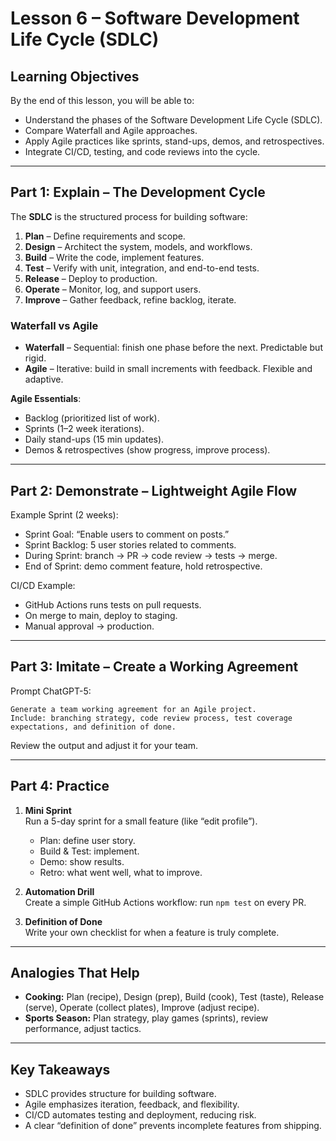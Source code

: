 # Lesson 6 – Software Development Life Cycle (SDLC)

## Learning Objectives
By the end of this lesson, you will be able to:
- Understand the phases of the Software Development Life Cycle (SDLC).  
- Compare Waterfall and Agile approaches.  
- Apply Agile practices like sprints, stand-ups, demos, and retrospectives.  
- Integrate CI/CD, testing, and code reviews into the cycle.  

---

## Part 1: Explain – The Development Cycle

The **SDLC** is the structured process for building software:  
1. **Plan** – Define requirements and scope.  
2. **Design** – Architect the system, models, and workflows.  
3. **Build** – Write the code, implement features.  
4. **Test** – Verify with unit, integration, and end-to-end tests.  
5. **Release** – Deploy to production.  
6. **Operate** – Monitor, log, and support users.  
7. **Improve** – Gather feedback, refine backlog, iterate.  

### Waterfall vs Agile
- **Waterfall** – Sequential: finish one phase before the next. Predictable but rigid.  
- **Agile** – Iterative: build in small increments with feedback. Flexible and adaptive.  

**Agile Essentials**:  
- Backlog (prioritized list of work).  
- Sprints (1–2 week iterations).  
- Daily stand-ups (15 min updates).  
- Demos & retrospectives (show progress, improve process).  

---

## Part 2: Demonstrate – Lightweight Agile Flow

Example Sprint (2 weeks):  
- Sprint Goal: “Enable users to comment on posts.”  
- Sprint Backlog: 5 user stories related to comments.  
- During Sprint: branch → PR → code review → tests → merge.  
- End of Sprint: demo comment feature, hold retrospective.  

CI/CD Example:  
- GitHub Actions runs tests on pull requests.  
- On merge to main, deploy to staging.  
- Manual approval → production.  

---

## Part 3: Imitate – Create a Working Agreement

Prompt ChatGPT-5:  
```
Generate a team working agreement for an Agile project.  
Include: branching strategy, code review process, test coverage expectations, and definition of done.  
```

Review the output and adjust it for your team.

---

## Part 4: Practice

1. **Mini Sprint**  
   Run a 5-day sprint for a small feature (like “edit profile”).  
   - Plan: define user story.  
   - Build & Test: implement.  
   - Demo: show results.  
   - Retro: what went well, what to improve.  

2. **Automation Drill**  
   Create a simple GitHub Actions workflow: run `npm test` on every PR.  

3. **Definition of Done**  
   Write your own checklist for when a feature is truly complete.  

---

## Analogies That Help

- **Cooking:** Plan (recipe), Design (prep), Build (cook), Test (taste), Release (serve), Operate (collect plates), Improve (adjust recipe).  
- **Sports Season:** Plan strategy, play games (sprints), review performance, adjust tactics.  

---

## Key Takeaways

- SDLC provides structure for building software.  
- Agile emphasizes iteration, feedback, and flexibility.  
- CI/CD automates testing and deployment, reducing risk.  
- A clear “definition of done” prevents incomplete features from shipping.  
